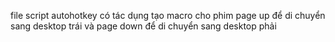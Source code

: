file script autohotkey có tác dụng tạo macro cho phim page up để di chuyển sang desktop trái và page down để di chuyển sang desktop phải
